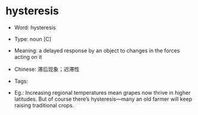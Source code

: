 # hysteresis

- Word: hysteresis

- Type: noun [C]
- Meaning: a delayed response by an object to changes in the forces acting on it
- Chinese: 滞后现象；迟滞性
- Tags: 
- Eg.: Increasing regional temperatures mean grapes now thrive in higher latitudes. But of course there’s hysteresis—many an old farmer will keep raising traditional crops.

